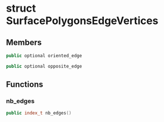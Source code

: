 # struct SurfacePolygonsEdgeVertices


## Members

```cpp
public optional oriented_edge
```

```cpp
public optional opposite_edge
```



## Functions

### nb_edges

```cpp
public index_t nb_edges()
```




